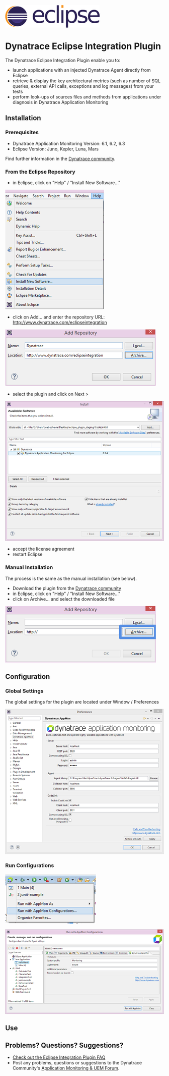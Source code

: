 <img src="/img/logo/eclipse.png" width="300" />


# Dynatrace Eclipse Integration Plugin


The Dynatrace Eclipse Integration Plugin enable you to:
* launch applications with an injected Dynatrace Agent directly from Eclipse
* retrieve & display the key architectural metrics (such as number of SQL queries, external API calls, exceptions and log messages) from your tests
* perform look-ups of sources files and methods from applications under diagnosis in Dynatrace Application Monitoring</td>
</tr>
</table>

## Installation

### Prerequisites

* Dynatrace Application Monitoring Version: 6.1, 6.2, 6.3
* Eclipse Version: Juno, Kepler, Luna, Mars

Find further information in the [Dynatrace community](https://community.dynatrace.com/community/display/DL/Dynatrace+Eclipse+Integration+Plugin).

### From the Eclipse Repository

* in Eclipse, click on "Help" / "Install New Software..."

![install new software](/img/conf/install_new_software.png)
* click on Add... and enter the repository URL: http://www.dynatrace.com/eclipseintegration

![add repository](/img/conf/add_repository.png)

* select the plugin and click on Next >

![select plugin](/img/conf/install_local.png)
* accept the license agreement
* restart Eclipse


### Manual Installation

The process is the same as the manual installation (see below). 

* Download the plugin from the [Dynatrace community](https://community.dynatrace.com/community/display/DL/Dynatrace+Eclipse+Integration+Plugin)
* in Eclipse, click on "Help" / "Install New Software..."
* click on Archive... and select the downloaded file

![add site](/img/conf/add_site.png)


## Configuration

### Global Settings

The global settings for the plugin are located under Window / Preferences

![global settings](/img/conf/global_settings.png)

### Run Configurations 

![run configurations](/img/conf/run_with_appmon_configuration.png) 

![edit run configurations](/img/conf/run_with_appmon_configuration_2.png) 

## Use

## Problems? Questions? Suggestions?

* [Check out the Eclipse Integration Plugin FAQ](FAQ.md)
* Post any problems, questions or suggestions to the Dynatrace Community's [Application Monitoring & UEM Forum](https://answers.dynatrace.com/spaces/146/index.html).
